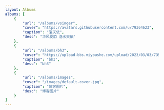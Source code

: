 ```yaml
---
layout: Albums
albums: [
    {
        "url": "/albums/vsinger",
        "cover": "https://avatars.githubusercontent.com/u/79364623",
        "caption": "洛天依",
        "desc": "华风夏韵 洛水天依"
    },
    {
        "url": "/albums/bh3",
        "cover": "https://upload-bbs.miyoushe.com/upload/2023/03/03/73565430/48f69c796fdcadf579cb613e802e21b2_4673042289353917016.png?x-oss-process=image//resize,s_600/quality,q_80/auto-orient,0/interlace,1/format,png",
        "caption": "bh3",
        "desc": "bh3"
    },
    {
        "url": "/albums/images",
        "cover": "/images/default-cover.jpg",
        "caption": "博客图片",
        "desc": "博客图片"
    }
]
---
```

